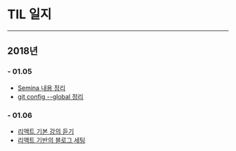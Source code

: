 # TIL 일지
---
## 2018년 

### - 01.05
- [Semina 내용 정리](https://github.com/Lutece/TIL/blob/master/leisureq/180105.md)
- [git config --global 정리](https://github.com/Lutece/TIL/blob/master/knowledge/git/configuration.md)

### - 01.06
- [리액트 기본 강의 듣기](https://github.com/Lutece/TIL/blob/master/react)
- [리액트 기반의 블로그 세팅](http://blog.lutece.kr/)